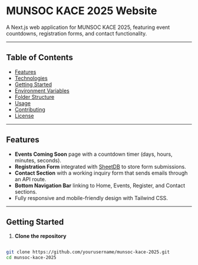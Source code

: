 # MUNSOC KACE 2025 Website

A Next.js web application for MUNSOC KACE 2025, featuring event countdowns, registration forms, and contact functionality.

---

## Table of Contents

- [Features](#features)
- [Technologies](#technologies)
- [Getting Started](#getting-started)
- [Environment Variables](#environment-variables)
- [Folder Structure](#folder-structure)
- [Usage](#usage)
- [Contributing](#contributing)
- [License](#license)

---

## Features

- **Events Coming Soon** page with a countdown timer (days, hours, minutes, seconds).  
- **Registration Form** integrated with [SheetDB](https://sheetdb.io/) to store form submissions.  
- **Contact Section** with a working inquiry form that sends emails through an API route.  
- **Bottom Navigation Bar** linking to Home, Events, Register, and Contact sections.  
- Fully responsive and mobile-friendly design with Tailwind CSS.  

---

## Getting Started

1. **Clone the repository**

```bash

git clone https://github.com/yourusername/munsoc-kace-2025.git
cd munsoc-kace-2025
